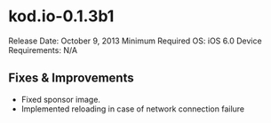 kod.io-0.1.3b1
====================

Release Date: October 9, 2013
Minimum Required OS: iOS 6.0
Device Requirements: N/A


Fixes & Improvements
--------------------
* Fixed sponsor image.
* Implemented reloading in case of network connection failure
